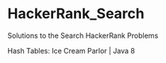 # HackerRank_Search
Solutions to the Search HackerRank Problems

Hash Tables: Ice Cream Parlor | Java 8
